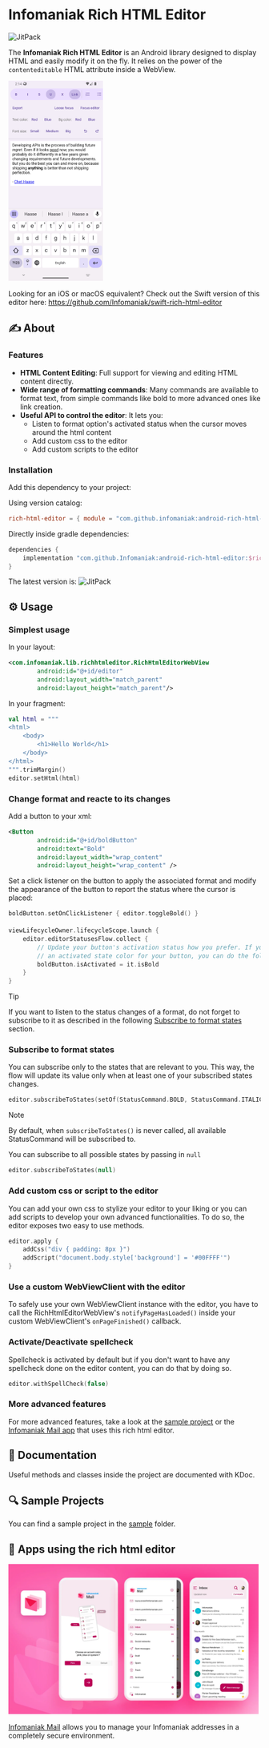 # Infomaniak Rich HTML Editor

![JitPack](https://jitpack.io/v/Infomaniak/android-rich-html-editor.svg)

The **Infomaniak Rich HTML Editor** is an Android library designed to display HTML and easily modify it on the fly. It relies on
the power of the `contenteditable` HTML attribute inside a WebView.


<img src="assets/android-sample.png" alt="Android sample app" style="height: 400px; width: auto;">

Looking for an iOS or macOS equivalent? Check out the Swift version of this editor here: https://github.com/Infomaniak/swift-rich-html-editor

## ✍️ About

### Features

- **HTML Content Editing**: Full support for viewing and editing HTML content directly.
- **Wide range of formatting commands**: Many commands are available to format text, from simple commands like bold to more
  advanced ones like link creation.
- **Useful API to control the editor**: It lets you:
    - Listen to format option's activated status when the cursor moves around the html content
    - Add custom css to the editor
    - Add custom scripts to the editor

### Installation

Add this dependency to your project:

Using version catalog:

```toml
rich-html-editor = { module = "com.github.infomaniak:android-rich-html-editor", version.ref = "richHtmlEditorVersion" }
```

Directly inside gradle dependencies:

```gradle
dependencies {
    implementation "com.github.Infomaniak:android-rich-html-editor:$richHtmlEditorVersion"
}
```

The latest version is: ![JitPack](https://jitpack.io/v/Infomaniak/android-rich-html-editor.svg)

## ⚙️ Usage

### Simplest usage

In your layout:

```xml
<com.infomaniak.lib.richhtmleditor.RichHtmlEditorWebView
        android:id="@+id/editor"
        android:layout_width="match_parent"
        android:layout_height="match_parent"/>
```

In your fragment:

```kt
val html = """
<html>
    <body>
        <h1>Hello World</h1>
    </body>
</html>
""".trimMargin()
editor.setHtml(html)
```

### Change format and reacte to its changes

Add a button to your xml:

```xml
<Button
        android:id="@+id/boldButton"
        android:text="Bold"
        android:layout_width="wrap_content"
        android:layout_height="wrap_content" />
```

Set a click listener on the button to apply the associated format and modify the appearance of the button to report the status
where the cursor is placed:

```kt
boldButton.setOnClickListener { editor.toggleBold() }

viewLifecycleOwner.lifecycleScope.launch {
    editor.editorStatusesFlow.collect {
        // Update your button's activation status how you prefer. If you have provided
        // an activated state color for your button, you can do the following:
        boldButton.isActivated = it.isBold
    }
}
```

> [!TIP]
> If you want to listen to the status changes of a format, do not forget to subscribe to it as described in the following 
> [Subscribe to format states](#subscribeToStates) section.

### <a name="subscribeToStates"></a>Subscribe to format states

You can subscribe only to the states that are relevant to you. This way, the flow will update its value only when at least one of 
your subscribed states changes.

```kt
editor.subscribeToStates(setOf(StatusCommand.BOLD, StatusCommand.ITALIC))
```

> [!NOTE]
> By default, when `subscribeToStates()` is never called, all available StatusCommand will be subscribed to.
> 
> You can subscribe to all possible states by passing in `null`
> ```kt
> editor.subscribeToStates(null)
> ```

### Add custom css or script to the editor

You can add your own css to stylize your editor to your liking or you can add scripts to develop your own advanced
functionalities. To do so, the editor exposes two easy to use methods.

```kt
editor.apply {
    addCss("div { padding: 8px }")
    addScript("document.body.style['background'] = '#00FFFF'")
}
```

### Use a custom WebViewClient with the editor

To safely use your own WebViewClient instance with the editor, you have to call the
RichHtmlEditorWebView's `notifyPageHasLoaded()` inside your custom WebViewClient's `onPageFinished()` callback.

### Activate/Deactivate spellcheck

Spellcheck is activated by default but if you don't want to have any spellcheck done on the editor content,
you can do that by doing so.

```kt
editor.withSpellCheck(false)
```

### More advanced features

For more advanced features, take a look at the [sample project](sample) or
the [Infomaniak Mail app](https://github.com/Infomaniak/android-kMail) that uses this rich html editor.

## 📖 Documentation

Useful methods and classes inside the project are documented with KDoc.

## 🔍 Sample Projects

You can find a sample project in the [sample](sample) folder.

## 📱 Apps using the rich html editor

<a href="https://github.com/Infomaniak/android-kMail">
    <img src="assets/infomaniak-mail.webp" style="max-height: 300px; width: auto;" alt="Find App">
</a>

[Infomaniak Mail](https://github.com/Infomaniak/android-kMail) allows you to manage your Infomaniak addresses in a completely
secure environment.
